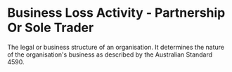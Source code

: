 # Business Loss Activity - Partnership Or Sole Trader
The legal or business structure of an organisation. It determines the nature of the organisation's business as described by the Australian Standard 4590.